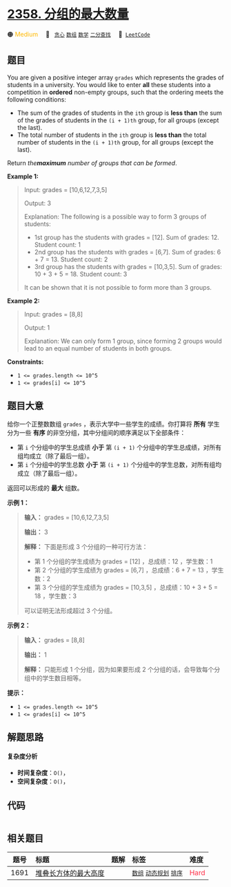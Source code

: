 # [2358. 分组的最大数量](https://leetcode.com/problems/maximum-number-of-groups-entering-a-competition)

🟠 <font color=#ffb800>Medium</font>&emsp; 🔖&ensp; [`贪心`](/tag/greedy.md) [`数组`](/tag/array.md) [`数学`](/tag/math.md) [`二分查找`](/tag/binary-search.md)&emsp; 🔗&ensp;[`LeetCode`](https://leetcode.com/problems/maximum-number-of-groups-entering-a-competition)

## 题目

You are given a positive integer array `grades` which represents the grades of
students in a university. You would like to enter **all** these students into
a competition in **ordered** non-empty groups, such that the ordering meets
the following conditions:

  * The sum of the grades of students in the `ith` group is **less than** the sum of the grades of students in the `(i + 1)th` group, for all groups (except the last).
  * The total number of students in the `ith` group is **less than** the total number of students in the `(i + 1)th` group, for all groups (except the last).

Return _the**maximum** number of groups that can be formed_.



**Example 1:**

> Input: grades = [10,6,12,7,3,5]
> 
> Output: 3
> 
> Explanation: The following is a possible way to form 3 groups of students:
> - 1st group has the students with grades = [12]. Sum of grades: 12. Student count: 1
> - 2nd group has the students with grades = [6,7]. Sum of grades: 6 + 7 = 13. Student count: 2
> - 3rd group has the students with grades = [10,3,5]. Sum of grades: 10 + 3 + 5 = 18. Student count: 3
> 
> It can be shown that it is not possible to form more than 3 groups.

**Example 2:**

> Input: grades = [8,8]
> 
> Output: 1
> 
> Explanation: We can only form 1 group, since forming 2 groups would lead to an equal number of students in both groups.

**Constraints:**

  * `1 <= grades.length <= 10^5`
  * `1 <= grades[i] <= 10^5`


## 题目大意

给你一个正整数数组 `grades` ，表示大学中一些学生的成绩。你打算将 **所有** 学生分为一些 **有序**
的非空分组，其中分组间的顺序满足以下全部条件：

  * 第 `i` 个分组中的学生总成绩 **小于** 第 `(i + 1)` 个分组中的学生总成绩，对所有组均成立（除了最后一组）。
  * 第 `i` 个分组中的学生总数 **小于** 第 `(i + 1)` 个分组中的学生总数，对所有组均成立（除了最后一组）。

返回可以形成的 **最大** 组数。



**示例 1：**

> 
> 
> 
> 
> 
> **输入：** grades = [10,6,12,7,3,5]
> 
> **输出：** 3
> 
> **解释：** 下面是形成 3 个分组的一种可行方法：
> - 第 1 个分组的学生成绩为 grades = [12] ，总成绩：12 ，学生数：1
> - 第 2 个分组的学生成绩为 grades = [6,7] ，总成绩：6 + 7 = 13 ，学生数：2
> - 第 3 个分组的学生成绩为 grades = [10,3,5] ，总成绩：10 + 3 + 5 = 18 ，学生数：3 
> 
> 可以证明无法形成超过 3 个分组。
> 
> 

**示例 2：**

> 
> 
> 
> 
> 
> **输入：** grades = [8,8]
> 
> **输出：** 1
> 
> **解释：** 只能形成 1 个分组，因为如果要形成 2 个分组的话，会导致每个分组中的学生数目相等。
> 
> 



**提示：**

  * `1 <= grades.length <= 10^5`
  * `1 <= grades[i] <= 10^5`


## 解题思路

#### 复杂度分析

- **时间复杂度**：`O()`，
- **空间复杂度**：`O()`，

## 代码

```javascript

```

## 相关题目

<!-- prettier-ignore -->
| 题号 | 标题 | 题解 | 标签 | 难度 |
| :------: | :------ | :------: | :------ | :------ |
| 1691 | [堆叠长方体的最大高度](https://leetcode.com/problems/maximum-height-by-stacking-cuboids) |  |  [`数组`](/tag/array.md) [`动态规划`](/tag/dynamic-programming.md) [`排序`](/tag/sorting.md) | <font color=#ff334b>Hard</font> |